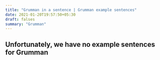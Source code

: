 ```yaml
---
title: "Grumman in a sentence | Grumman example sentences"
date: 2021-01-20T19:57:50+05:30
draft: falses
summary: "Grumman"
---
```

## Unfortunately, we have no example sentences for Grumman                 
